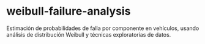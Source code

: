 # weibull-failure-analysis
Estimación de probabilidades de falla por componente en vehículos, usando análisis de distribución Weibull y técnicas exploratorias de datos.
